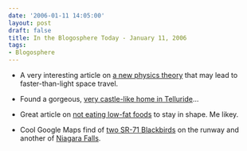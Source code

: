 ```yaml
---
date: '2006-01-11 14:05:00'
layout: post
draft: false
title: In the Blogosphere Today - January 11, 2006
tags:
- Blogosphere
---
```


  * A very interesting article on [a new physics theory](http://www.newscientistspace.com/article/mg18925331.200-take-a-leap-into-hyperspace.html) that may lead to faster-than-light space travel.


  * Found a gorgeous, [very castle-like home in Telluride](http://www.fedorka.com/featured/detail.php?property_id=662)...


  * Great article on [not eating low-fat foods](http://fox.blogs.friendster.com/my_blog/2006/01/issues_my_very_.html) to stay in shape. Me likey.


  * Cool Google Maps find of [two SR-71 Blackbirds](http://maps.google.com/maps?q=Kramer+Junction,CA&ll=34.952788,-117.884331&spn=0.006480,0.006738&t=k&hl=en) on the runway and another of [Niagara Falls](http://maps.google.com/maps?ll=43.078916,-79.075856&spn=0.007939,0.007607&t=k&hl=en).



